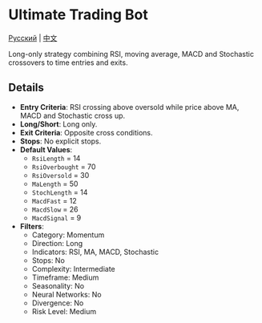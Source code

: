 # Ultimate Trading Bot
[Русский](README_ru.md) | [中文](README_cn.md)

Long-only strategy combining RSI, moving average, MACD and Stochastic crossovers to time entries and exits.

## Details

- **Entry Criteria**: RSI crossing above oversold while price above MA, MACD and Stochastic cross up.
- **Long/Short**: Long only.
- **Exit Criteria**: Opposite cross conditions.
- **Stops**: No explicit stops.
- **Default Values**:
  - `RsiLength` = 14
  - `RsiOverbought` = 70
  - `RsiOversold` = 30
  - `MaLength` = 50
  - `StochLength` = 14
  - `MacdFast` = 12
  - `MacdSlow` = 26
  - `MacdSignal` = 9
- **Filters**:
  - Category: Momentum
  - Direction: Long
  - Indicators: RSI, MA, MACD, Stochastic
  - Stops: No
  - Complexity: Intermediate
  - Timeframe: Medium
  - Seasonality: No
  - Neural Networks: No
  - Divergence: No
  - Risk Level: Medium
